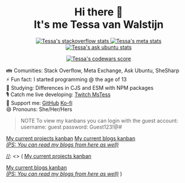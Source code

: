 <h1 align="center">Hi there 👋<br>It's me Tessa van Walstijn</h1>

<p align="center">
  <a href="https://stackoverflow.com/users/7185314/tessavwalstijn">
    <img alt="Tessa's stackoverflow stats" src="http://api.sqbl.me/se/?userId=7185314&seSite=stackoverflow">
  </a>
  <a href="https://meta.stackexchange.com/users/388239/tessavwalstijn">
    <img alt="Tessa's meta stats" src="http://api.sqbl.me/se/?userId=388239&seSite=meta">
  </a>
  <a href="https://askubuntu.com/users/796646/tessavwalstijn">
    <img alt="Tessa's ask ubuntu stats" src="http://api.sqbl.me/se/?userId=796646&seSite=askubuntu">
  </a>
</p>

<p align="center">
  <a href="https://www.codewars.com/users/TessavWalstijn">
    <img alt="Tessa's codewars score" src="https://www.codewars.com/users/TessavWalstijn/badges/large">
  </a>
</p>

👪 Comunities: Stack Overflow, Meta Exchange, Ask Ubuntu, SheSharp  
⚡ Fun fact: I started programming @ the age of 13  
🌱 Studying: Differences in CJS and ESM with NPM packages  
🎙️ Catch me live developing: [Twitch MsTess](https://www.twitch.tv/mstess)  
💝 Support me: [GitHub](https://github.com/sponsors/TessavWalstijn) [Ko-fi](https://ko-fi.com/tess)  
😄 Pronouns: She/Her/Hers

> NOTE To view my kanbans you can login with the guest account:
> username: guest
> password: Guest123!@#

[My current projects kanban](https://planka.tessavwalstijn.com/boards/1294322716798616583)
[My current blogs kanban  
*(PS: You can read my blogs from here as well)*](https://planka.tessavwalstijn.com/boards/1294322750915085321)

[//]: <> (
[My current projects kanban](https://github.com/users/TessavWalstijn/projects/1)

[My current blogs kanban  
*(PS: You can read my blogs from here as well)*](https://github.com/users/TessavWalstijn/projects/5)
)

[//]: <> (
  <img alt="Tessa's github text" src="https://i.ibb.co/zXszQ4H/github-readme-v2.png" width="500px">
  <img alt="Tessa's github stats" src="https://github-readme-stats.vercel.app/api?username=tessavwalstijn&show_icons=true&count_private=true&hide=stars&title_color=f2f2f3&text_color=b4b8bc&icon_color=f2f2f3&bg_color=2d2d2d&hide_border=true"><br> 
)
